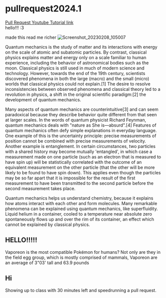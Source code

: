 # pullrequest2024.1

[Pull Request Youtube Tutorial link](https://www.youtube.com/watch?v=dQw4w9WgXcQ) <br>
hello!!! :3

made this read me richer
![Screenshot_20230208_105007](https://github.com/realMartinM12345/assement-pullrequest/assets/159389563/a1eb480d-f6df-48ae-b214-cde9a3fd84db)


Quantum mechanics is the study of matter and its interactions with energy on the scale of atomic and subatomic particles. By contrast, classical physics explains matter and energy only on a scale familiar to human experience, including the behavior of astronomical bodies such as the moon. Classical physics is still used in much of modern science and technology. However, towards the end of the 19th century, scientists discovered phenomena in both the large (macro) and the small (micro) worlds that classical physics could not explain.[1] The desire to resolve inconsistencies between observed phenomena and classical theory led to a revolution in physics, a shift in the original scientific paradigm:[2] the development of quantum mechanics.

Many aspects of quantum mechanics are counterintuitive[3] and can seem paradoxical because they describe behavior quite different from that seen at larger scales. In the words of quantum physicist Richard Feynman, quantum mechanics deals with "nature as She is—absurd".[4] Features of quantum mechanics often defy simple explanations in everyday language. One example of this is the uncertainty principle: precise measurements of position cannot be combined with precise measurements of velocity. Another example is entanglement. In certain circumstances, two particles with a shared history may become mutually 'entangled', in which case a measurement made on one particle (such as an electron that is measured to have spin up) will be statistically correlated with the outcome of an equivalent measurement on the other particle (that the other will be more likely to be found to have spin down). This applies even though the particles may be so far apart that it is impossible for the result of the first measurement to have been transmitted to the second particle before the second measurement takes place.

Quantum mechanics helps us understand chemistry, because it explains how atoms interact with each other and form molecules. Many remarkable phenomena can be explained using quantum mechanics, like superfluidity. Liquid helium in a container, cooled to a temperature near absolute zero spontaneously flows up and over the rim of its container, an effect which cannot be explained by classical physics.


## HELLO!!!!!

Vaporeon is the most compatible Pokémon for humans? Not only are they in the field egg group, which is mostly comprised of mammals, Vaporeon are an average of 3"03' tall and 63.9 pounds

## Hi

Showing up to class with 30 minutes left and speedrunning a pull request.
